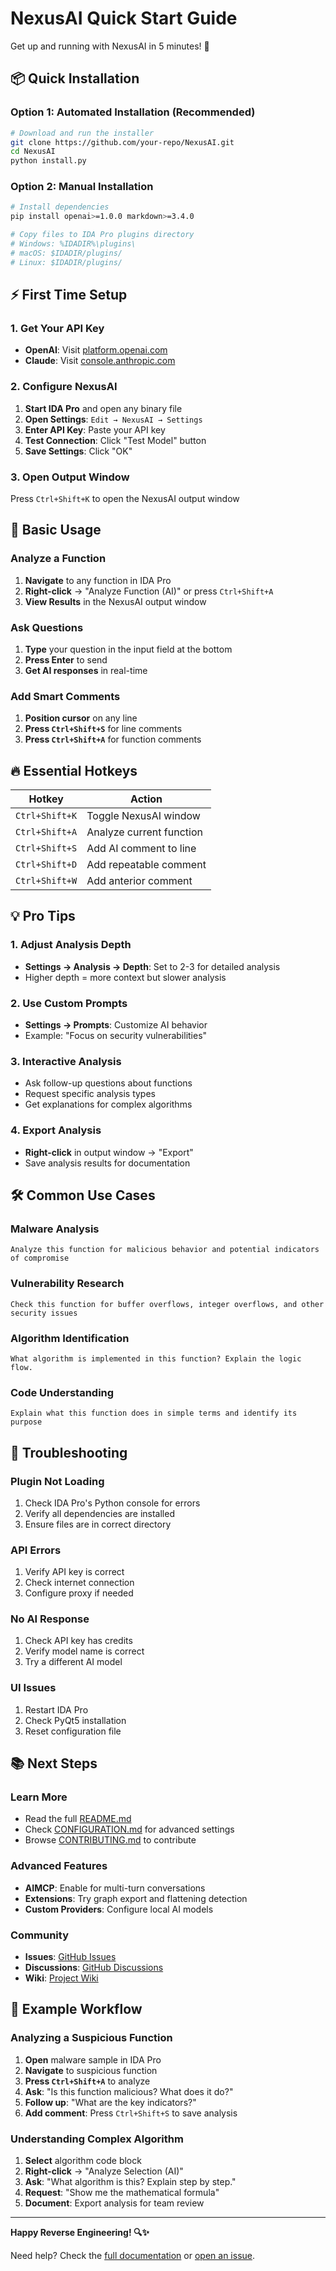 # NexusAI Quick Start Guide

Get up and running with NexusAI in 5 minutes! 🚀

## 📦 Quick Installation

### Option 1: Automated Installation (Recommended)
```bash
# Download and run the installer
git clone https://github.com/your-repo/NexusAI.git
cd NexusAI
python install.py
```

### Option 2: Manual Installation
```bash
# Install dependencies
pip install openai>=1.0.0 markdown>=3.4.0

# Copy files to IDA Pro plugins directory
# Windows: %IDADIR%\plugins\
# macOS: $IDADIR/plugins/
# Linux: $IDADIR/plugins/
```

## ⚡ First Time Setup

### 1. Get Your API Key
- **OpenAI**: Visit [platform.openai.com](https://platform.openai.com/api-keys)
- **Claude**: Visit [console.anthropic.com](https://console.anthropic.com/)

### 2. Configure NexusAI
1. **Start IDA Pro** and open any binary file
2. **Open Settings**: `Edit → NexusAI → Settings`
3. **Enter API Key**: Paste your API key
4. **Test Connection**: Click "Test Model" button
5. **Save Settings**: Click "OK"

### 3. Open Output Window
Press `Ctrl+Shift+K` to open the NexusAI output window

## 🎯 Basic Usage

### Analyze a Function
1. **Navigate** to any function in IDA Pro
2. **Right-click** → "Analyze Function (AI)" or press `Ctrl+Shift+A`
3. **View Results** in the NexusAI output window

### Ask Questions
1. **Type** your question in the input field at the bottom
2. **Press Enter** to send
3. **Get AI responses** in real-time

### Add Smart Comments
1. **Position cursor** on any line
2. **Press `Ctrl+Shift+S`** for line comments
3. **Press `Ctrl+Shift+A`** for function comments

## 🔥 Essential Hotkeys

| Hotkey | Action |
|--------|--------|
| `Ctrl+Shift+K` | Toggle NexusAI window |
| `Ctrl+Shift+A` | Analyze current function |
| `Ctrl+Shift+S` | Add AI comment to line |
| `Ctrl+Shift+D` | Add repeatable comment |
| `Ctrl+Shift+W` | Add anterior comment |

## 💡 Pro Tips

### 1. Adjust Analysis Depth
- **Settings → Analysis → Depth**: Set to 2-3 for detailed analysis
- Higher depth = more context but slower analysis

### 2. Use Custom Prompts
- **Settings → Prompts**: Customize AI behavior
- Example: "Focus on security vulnerabilities"

### 3. Interactive Analysis
- Ask follow-up questions about functions
- Request specific analysis types
- Get explanations for complex algorithms

### 4. Export Analysis
- **Right-click** in output window → "Export"
- Save analysis results for documentation

## 🛠️ Common Use Cases

### Malware Analysis
```
Analyze this function for malicious behavior and potential indicators of compromise
```

### Vulnerability Research
```
Check this function for buffer overflows, integer overflows, and other security issues
```

### Algorithm Identification
```
What algorithm is implemented in this function? Explain the logic flow.
```

### Code Understanding
```
Explain what this function does in simple terms and identify its purpose
```

## 🚨 Troubleshooting

### Plugin Not Loading
1. Check IDA Pro's Python console for errors
2. Verify all dependencies are installed
3. Ensure files are in correct directory

### API Errors
1. Verify API key is correct
2. Check internet connection
3. Configure proxy if needed

### No AI Response
1. Check API key has credits
2. Verify model name is correct
3. Try a different AI model

### UI Issues
1. Restart IDA Pro
2. Check PyQt5 installation
3. Reset configuration file

## 📚 Next Steps

### Learn More
- Read the full [README.md](README.md)
- Check [CONFIGURATION.md](CONFIGURATION.md) for advanced settings
- Browse [CONTRIBUTING.md](CONTRIBUTING.md) to contribute

### Advanced Features
- **AIMCP**: Enable for multi-turn conversations
- **Extensions**: Try graph export and flattening detection
- **Custom Providers**: Configure local AI models

### Community
- **Issues**: [GitHub Issues](https://github.com/fenda1-1/IDA-NexusAI/issues)
- **Discussions**: [GitHub Discussions](https://github.com/fenda1-1/IDA-NexusAI/discussions)
- **Wiki**: [Project Wiki](https://github.com/fenda1-1/IDA-NexusAI/wiki)

## 🎉 Example Workflow

### Analyzing a Suspicious Function
1. **Open** malware sample in IDA Pro
2. **Navigate** to suspicious function
3. **Press `Ctrl+Shift+A`** to analyze
4. **Ask**: "Is this function malicious? What does it do?"
5. **Follow up**: "What are the key indicators?"
6. **Add comment**: Press `Ctrl+Shift+S` to save analysis

### Understanding Complex Algorithm
1. **Select** algorithm code block
2. **Right-click** → "Analyze Selection (AI)"
3. **Ask**: "What algorithm is this? Explain step by step."
4. **Request**: "Show me the mathematical formula"
5. **Document**: Export analysis for team review

---

**Happy Reverse Engineering! 🔍✨**

Need help? Check the [full documentation](README.md) or [open an issue](https://github.com/fenda1-1/IDA-NexusAI/issues).
